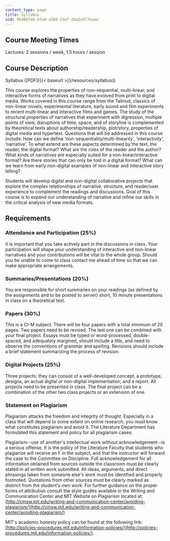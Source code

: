 ```yaml
---
content_type: page
title: Syllabus
uid: 9540874b-07a0-a580-23ef-26a2e977eaae
---
```


Course Meeting Times
--------------------

Lectures: 2 sessions / week, 1.5 hours / session

Course Description
------------------

Syllabus ([PDF]({{< baseurl >}}/resources/syllabus))

This course explores the properties of non-sequential, multi-linear, and interactive forms of narratives as they have evolved from print to digital media. Works covered in this course range from the Talmud, classics of non-linear novels, experimental literature, early sound and film experiments to recent multi-linear and interactive films and games. The study of the structural properties of narratives that experiment with digression, multiple points of view, disruptions of time, space, and of storyline is complemented by theoretical texts about authorship/readership, plot/story, properties of digital media and hypertext. Questions that will be addressed in this course include: How can we define ‘non-sequentiality/multi-linearity’, ‘interactivity’, ‘narrative’. To what extend are these aspects determined by the text, the reader, the digital format? What are the roles of the reader and the author? What kinds of narratives are especially suited for a non-linear/interactive format? Are there stories that can only be told in a digital format? What can we learn from early non-digital examples of non-linear and interactive story telling?

Students will develop digital and non-digital collaborative projects that explore the complex relationships of narrative, structure, and reader/user experience to complement the readings and discussions. Goal of this course is to expand our understanding of narrative and refine our skills in the critical analysis of new media formats.

Requirements
------------

### Attendance and Participation (25%)

It is important that you take actively part in the discussions in class. Your participation will shape your understanding of interactive and non-linear narratives and your contributions will be vital to the whole group. Should you be unable to come to class contact me ahead of time so that we can make appropriate arrangements.

### Summaries/Presentations (20%)

You are responsible for short summaries on your readings (as defined by the assignments and to be posted to server) short, 10 minute presentations in class on a theoretical text.

### Papers (30%)

This is a CI-M subject. There will be four papers with a total minimum of 20 pages. Two papers need to be revised. The last one can be combined with your final project. Essays must be typed or word-processed, double-spaced, and adequately margined, should include a title, and need to observe the conventions of grammar and spelling. Revisions should include a brief statement summarizing the process of revision.

### Digital Projects (25%)

Three projects; they can consist of a well-developed concept, a prototype, designs, an actual digital or non-digital implementation, and a report. All projects need to be presented in class. The final project can be a combination of the other two class projects or an extension of one.

### Statement on Plagiarism

Plagiarism attacks the freedom and integrity of thought. Especially in a class that will depend to some extent on online research, you must know what constitutes plagiarism and avoid it. The Literature Department has formulated this statement and policy for all plagiarism cases:

Plagiarism--use of another's intellectual work without acknowledgement--is a serious offense. It is the policy of the Literature Faculty that students who plagiarize will receive an F in the subject, and that the instructor will forward the case to the Committee on Discipline. Full acknowledgement for all information obtained from sources outside the classroom must be clearly stated in all written work submitted. All ideas, arguments, and direct phrasings taken from someone else's work must be identified and properly footnoted. Quotations from other sources must be clearly marked as distinct from the student's own work. For further guidance on the proper forms of attribution consult the style guides available in the Writing and Communication Center and MIT Website on Plagiarism located at:  
[http://cmsw.mit.edu/writing-and-communication-center/avoiding-plagiarism/](http://cmsw.mit.edu/writing-and-communication-center/avoiding-plagiarism/)

MIT's academic honesty policy can be found at the following link: [http://policies-procedures.mit.edu/information-policies/](http://policies-procedures.mit.edu/information-policies/).